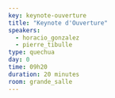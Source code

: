 ```yaml
---
key: keynote-ouverture
title: "Keynote d'Ouverture"
speakers:
  - horacio_gonzalez
  - pierre_tibulle
type: quechua
day: 0
time: 09h20
duration: 20 minutes
room: grande_salle
---
```

